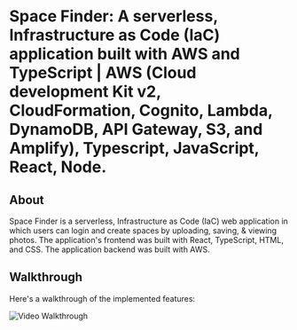 # Space Finder: A serverless, Infrastructure as Code (IaC) application built with AWS and TypeScript | AWS (Cloud development Kit v2, CloudFormation, Cognito, Lambda, DynamoDB, API Gateway, S3, and Amplify), Typescript, JavaScript, React, Node.

## About
Space Finder is a serverless, Infrastructure as Code (IaC) web application in which users can login and create spaces by uploading, saving, & viewing photos.  The application's frontend was built with React, TypeScript, HTML, and CSS. The application backend was built with AWS.

## Walkthrough

Here's a walkthrough of the implemented features:

<img src=walkthrough.gif title='Video Walkthrough' width='' alt='Video Walkthrough' />
